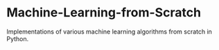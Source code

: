 # Machine-Learning-from-Scratch
Implementations of various machine learning algorithms from scratch in Python.
